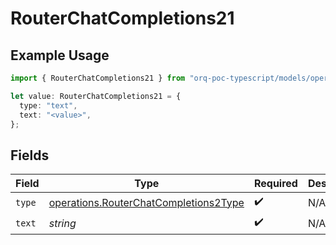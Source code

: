 # RouterChatCompletions21

## Example Usage

```typescript
import { RouterChatCompletions21 } from "orq-poc-typescript/models/operations";

let value: RouterChatCompletions21 = {
  type: "text",
  text: "<value>",
};
```

## Fields

| Field                                                                                          | Type                                                                                           | Required                                                                                       | Description                                                                                    |
| ---------------------------------------------------------------------------------------------- | ---------------------------------------------------------------------------------------------- | ---------------------------------------------------------------------------------------------- | ---------------------------------------------------------------------------------------------- |
| `type`                                                                                         | [operations.RouterChatCompletions2Type](../../models/operations/routerchatcompletions2type.md) | :heavy_check_mark:                                                                             | N/A                                                                                            |
| `text`                                                                                         | *string*                                                                                       | :heavy_check_mark:                                                                             | N/A                                                                                            |